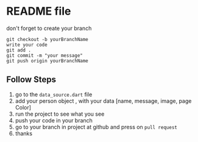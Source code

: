 # README file

don't forget to create your branch

```git
git checkout -b yourBranchName
write your code 
git add .
git commit -m "your message"
git push origin yourBranchName
```

## Follow Steps

1. go to the `data_source.dart` file
2. add your person object , with your data [name, message, image, page Color]
3. run the project to see what you see
4. push your code in your branch
5. go to your branch in project at github and press on `pull request`
6. thanks
